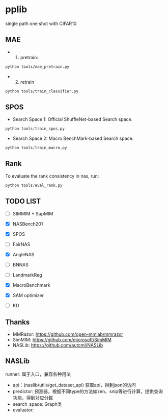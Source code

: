 # pplib

single path one shot with CIFAR10


## MAE

- 1. pretrain:

```bash
python tools/mae_pretrain.py
```

- 2. retrain

```bash
python tools/train_classifier.py
```

## SPOS

- Search Space 1: Official ShuffleNet-based Search space.

```python
python tools/train_spos.py
```

- Search Space 2: Macro BenchMark-based Search space.

```python
python tools/train_macro.py
```

## Rank

To evaluate the rank consistency in nas, run:

```python
python tools/eval_rank.py
```


## TODO LIST

- [ ] SIMMIM + SupMIM
- [x] NASBench201
- [x] SPOS
- [ ] FairNAS
- [x] AngleNAS
- [ ] BNNAS
- [ ] LandmarkReg
- [x] MacroBenchmark
- [x] SAM optimizer
- [ ] KD


## Thanks

- MMRazor: https://github.com/open-mmlab/mmrazor
- SimMIM: https://github.com/microsoft/SimMIM
- NASLib: https://github.com/automl/NASLib


## NASLib 

runner: 属于入口，兼容各种用法

- api：(naslib/utils/get_dataset_api) 获取api，得到json的访问
- predictor: 预测器，根据不同type的方法如zen，snip等进行计算，提供查询功能，得到对应分数
- search_space: Graph类
- evaluator: 
